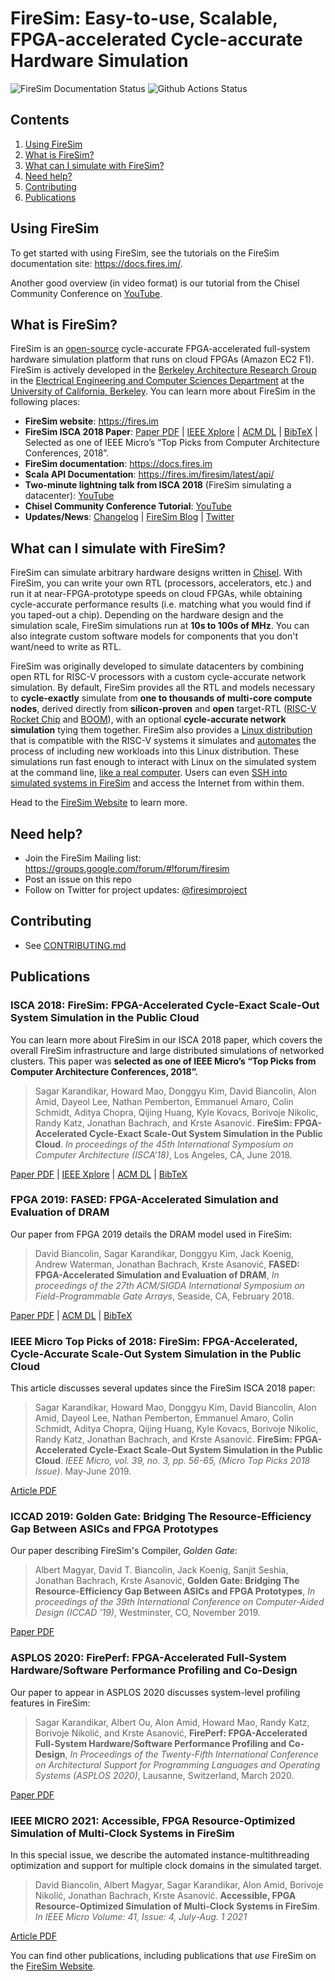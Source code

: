 # FireSim: Easy-to-use, Scalable, FPGA-accelerated Cycle-accurate Hardware Simulation

![FireSim Documentation Status](https://readthedocs.org/projects/firesim/badge/)
![Github Actions Status](https://github.com/firesim/firesim/actions/workflows/firesim-run-tests.yml/badge.svg)

## Contents

1. [Using FireSim](#using-firesim)
2. [What is FireSim?](#what-is-firesim)
3. [What can I simulate with FireSim?](#what-can-i-simulate-with-firesim)
4. [Need help?](#need-help)
5. [Contributing](#contributing)
6. [Publications](#publications)

## Using FireSim

To get started with using FireSim, see the tutorials on the FireSim documentation
site: https://docs.fires.im/.

Another good overview (in video format) is our tutorial from the Chisel Community Conference on [YouTube](https://www.youtube.com/watch?v=S3OriQnJXYQ).

## What is FireSim?

FireSim is an [open-source](https://github.com/firesim/firesim) cycle-accurate
FPGA-accelerated full-system hardware simulation platform that runs on cloud FPGAs (Amazon EC2 F1).
FireSim is actively developed in the [Berkeley Architecture Research
Group][ucb-bar] in the [Electrical Engineering and Computer Sciences
Department][eecs] at the [University of California, Berkeley][berkeley].
You can learn more about FireSim in the following places:

* **FireSim website**: https://fires.im
* **FireSim ISCA 2018 Paper**: [Paper PDF](https://sagark.org/assets/pubs/firesim-isca2018.pdf) | [IEEE Xplore](https://ieeexplore.ieee.org/document/8416816) | [ACM DL](https://dl.acm.org/citation.cfm?id=3276543) | [BibTeX](https://sagark.org/assets/pubs/firesim-isca2018.bib.txt) | Selected as one of IEEE Micro’s “Top Picks from Computer Architecture Conferences, 2018”.
* **FireSim documentation**: https://docs.fires.im
* **Scala API Documentation**: https://fires.im/firesim/latest/api/
* **Two-minute lightning talk from ISCA 2018** (FireSim simulating a datacenter): [YouTube](https://www.youtube.com/watch?v=4XwoSe5c8lY)
* **Chisel Community Conference Tutorial**: [YouTube](https://www.youtube.com/watch?v=S3OriQnJXYQ)
* **Updates/News**: [Changelog](/CHANGELOG.md) | [FireSim Blog](https://fires.im/blog/) | [Twitter](https://twitter.com/firesimproject)

## What can I simulate with FireSim?

FireSim can simulate arbitrary hardware designs written in
[Chisel](https://chisel.eecs.berkeley.edu).  With FireSim, you
can write your own RTL (processors, accelerators, etc.) and run it at
near-FPGA-prototype speeds on cloud FPGAs, while obtaining cycle-accurate
performance results (i.e. matching what you would find if you taped-out
a chip). Depending on the hardware design and the simulation scale,
FireSim simulations run at **10s to 100s of MHz**. You can also integrate
custom software models for components that you don't want/need to write as RTL.

FireSim was originally developed to simulate datacenters by combining
open RTL for RISC-V processors with a custom cycle-accurate network simulation.
By default, FireSim provides all the RTL and models necessary
to **cycle-exactly** simulate from **one to thousands of multi-core compute
nodes**, derived directly from **silicon-proven** and **open** target-RTL
([RISC-V][riscv] [Rocket Chip][rocket-chip] and [BOOM][boom]), with an optional
**cycle-accurate network simulation** tying them together. FireSim also
provides a [Linux distribution](https://github.com/firesim/firesim-software)
that is compatible with the RISC-V systems it simulates and
[automates](https://docs.fires.im/en/latest/Advanced-Usage/Workloads/Defining-Custom-Workloads.html)
the process of including new workloads into this Linux distribution.
These simulations run fast
enough to interact with Linux on the simulated system at the command line, [like
a real
computer](https://twitter.com/firesimproject/status/1031267637303508993). Users
can even [SSH into simulated systems in
FireSim](http://docs.fires.im/en/latest/Advanced-Usage/Miscellaneous-Tips.html#experimental-support-for-sshing-into-simulated-nodes-and-accessing-the-internet-from-within-simulations)
and access the Internet from within them.

Head to the [FireSim Website](https://fires.im) to learn more.

## Need help?

* Join the FireSim Mailing list: https://groups.google.com/forum/#!forum/firesim
* Post an issue on this repo
* Follow on Twitter for project updates: [@firesimproject](https://twitter.com/firesimproject)

## Contributing

* See [CONTRIBUTING.md](/CONTRIBUTING.md)

## Publications

### **ISCA 2018**: FireSim: FPGA-Accelerated Cycle-Exact Scale-Out System Simulation in the Public Cloud

You can learn more about FireSim in our ISCA 2018 paper, which covers the overall FireSim infrastructure and large distributed simulations of networked clusters. This paper was **selected as one of IEEE Micro’s “Top Picks from Computer Architecture Conferences, 2018”.**

> Sagar Karandikar, Howard Mao, Donggyu Kim, David Biancolin, Alon Amid, Dayeol
Lee, Nathan Pemberton, Emmanuel Amaro, Colin Schmidt, Aditya Chopra, Qijing
Huang, Kyle Kovacs, Borivoje Nikolic, Randy Katz, Jonathan Bachrach, and Krste
Asanović. **FireSim: FPGA-Accelerated Cycle-Exact Scale-Out System Simulation in
the Public Cloud**. *In proceedings of the 45th International Symposium
on Computer Architecture (ISCA’18)*, Los Angeles, CA, June 2018.

[Paper PDF](https://sagark.org/assets/pubs/firesim-isca2018.pdf) | [IEEE Xplore](https://ieeexplore.ieee.org/document/8416816) | [ACM DL](https://dl.acm.org/citation.cfm?id=3276543) | [BibTeX](https://sagark.org/assets/pubs/firesim-isca2018.bib.txt)


### **FPGA 2019**: FASED: FPGA-Accelerated Simulation and Evaluation of DRAM

Our paper from FPGA 2019 details the DRAM model used in FireSim:

> David Biancolin, Sagar Karandikar, Donggyu Kim, Jack Koenig, Andrew Waterman, Jonathan Bachrach, Krste Asanović, **FASED: FPGA-Accelerated Simulation and Evaluation of DRAM**, *In proceedings of the 27th ACM/SIGDA International Symposium on Field-Programmable Gate Arrays*, Seaside, CA, February 2018.

[Paper PDF](https://people.eecs.berkeley.edu/~biancolin/papers/fased-fpga19.pdf) |
[ACM DL](https://dl.acm.org/citation.cfm?id=3293894) |
[BibTeX](https://people.eecs.berkeley.edu/~biancolin/bib/fased-fpga19.bib)

### **IEEE Micro Top Picks of 2018**: FireSim: FPGA-Accelerated, Cycle-Accurate Scale-Out System Simulation in the Public Cloud

This article discusses several updates since the FireSim ISCA 2018 paper:

> Sagar Karandikar, Howard Mao, Donggyu Kim, David Biancolin, Alon Amid, Dayeol Lee, Nathan Pemberton, Emmanuel Amaro, Colin Schmidt, Aditya Chopra, Qijing Huang, Kyle Kovacs, Borivoje Nikolic, Randy Katz, Jonathan Bachrach, and Krste Asanović. **FireSim: FPGA-Accelerated Cycle-Exact Scale-Out System Simulation in the Public Cloud**. *IEEE Micro, vol. 39, no. 3, pp. 56-65, (Micro Top Picks 2018 Issue)*. May-June 2019.

[Article PDF](https://sagark.org/assets/pubs/firesim-micro-top-picks2018.pdf)

### **ICCAD 2019**: Golden Gate: Bridging The Resource-Efficiency Gap Between ASICs and FPGA Prototypes

Our paper describing FireSim's Compiler, _Golden Gate_:

> Albert Magyar, David T. Biancolin, Jack Koenig, Sanjit Seshia, Jonathan Bachrach, Krste Asanović, **Golden Gate: Bridging The Resource-Efficiency Gap Between ASICs and FPGA Prototypes**, *In proceedings of the 39th International Conference on Computer-Aided Design (ICCAD '19)*, Westminster, CO, November 2019.

[Paper PDF](https://davidbiancolin.github.io/papers/goldengate-iccad19.pdf)

### **ASPLOS 2020**: FirePerf: FPGA-Accelerated Full-System Hardware/Software Performance Profiling and Co-Design

Our paper to appear in ASPLOS 2020 discusses system-level profiling features in FireSim:

> Sagar Karandikar, Albert Ou, Alon Amid, Howard Mao, Randy Katz, Borivoje Nikolić, and Krste Asanović, **FirePerf: FPGA-Accelerated Full-System Hardware/Software Performance Profiling and Co-Design**, *In Proceedings of the Twenty-Fifth International Conference on Architectural Support for Programming Languages and Operating Systems (ASPLOS 2020)*, Lausanne, Switzerland, March 2020.

[Paper PDF](https://sagark.org/assets/pubs/fireperf-asplos2020.pdf)

### **IEEE MICRO 2021**: Accessible, FPGA Resource-Optimized Simulation of Multi-Clock Systems in FireSim

In this special issue, we describe the automated instance-multithreading optimization and support for multiple clock domains in the simulated target.

> David Biancolin, Albert Magyar, Sagar Karandikar, Alon Amid, Borivoje Nikolić, Jonathan  Bachrach, Krste Asanović. **Accessible, FPGA Resource-Optimized Simulation of Multi-Clock Systems in FireSim**. *In IEEE Micro Volume: 41, Issue: 4, July-Aug. 1 2021*

[Article PDF](https://davidbiancolin.github.io/papers/firesim-micro21.pdf)

You can find other publications, including publications that *use* FireSim on the [FireSim Website](https://fires.im/publications/).

[ucb-bar]: http://bar.eecs.berkeley.edu
[eecs]: https://eecs.berkeley.edu
[berkeley]: https://berkeley.edu
[riscv]: https://riscv.org/
[rocket-chip]: https://github.com/freechipsproject/rocket-chip
[boom]: https://github.com/ucb-bar/riscv-boom
